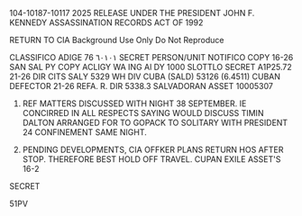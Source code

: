 104-10187-10117 2025 RELEASE UNDER THE PRESIDENT JOHN F. KENNEDY ASSASSINATION RECORDS ACT OF 1992

RETURN TO CIA
Background Use Only
Do Not Reproduce

CLASSIFICO ADIGE
76
٦٠١٠١
SECRET
PERSON/UNIT NOTIFICO
COPY
16-26
SAN SAL
PY COPY
ACLIGY
WA
ING
Al
DY
1000
SLOTTLO
SECRET A1P25.72
21-26
DIR CITS SALY 5329
WH DIV CUBA
(SALD) 53126
(6.4511)
CUBAN DEFECTOR
21-26
REFA.
R. DIR 5338.3
SALVADORAN ASSET
10005307
1. REF MATTERS DISCUSSED WITH NIGHT 38 SEPTEMBER.
IE CONCIRRED IN ALL RESPECTS SAYING WOULD DISCUSS TIMIN
DALTON
ARRANGED FOR TO GOPACK TO SOLITARY
WITH PRESIDENT 24
CONFINEMENT SAME NIGHT.

2. PENDING DEVELOPMENTS, CIA OFFKER
PLANS RETURN HOS AFTER
STOP. THEREFORE BEST HOLD OFF TRAVEL.
CUPAN EXILE ASSET'S
16-2

SECRET

51PV
```

